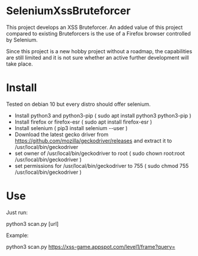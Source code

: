 # SeleniumXssBruteforcer

This project develops an XSS Bruteforcer. An added value of this project compared to existing Bruteforcers is the use of a Firefox browser controlled by Selenium.

Since this project is a new hobby project without a roadmap, the capabilities are still limited and it is not sure whether an active further development will take place.

# Install

Tested on debian 10 but every distro should offer selenium.

- Install python3 and python3-pip ( sudo apt install python3 python3-pip )
- Install firefox or firefox-esr ( sudo apt install firefox-esr )
- Install selenium ( pip3 install selenium --user )
- Download the latest gecko driver from https://github.com/mozilla/geckodriver/releases and extract it to /usr/local/bin/geckodriver
- set owner of /usr/local/bin/geckodriver to root ( sudo chown root:root /usr/local/bin/geckodriver )
- set permissions for /usr/local/bin/geckodriver to 755 ( sudo chmod 755 /usr/local/bin/geckodriver )

# Use

Just run:

python3 scan.py [url]

Example:

python3 scan.py https://xss-game.appspot.com/level1/frame?query=
